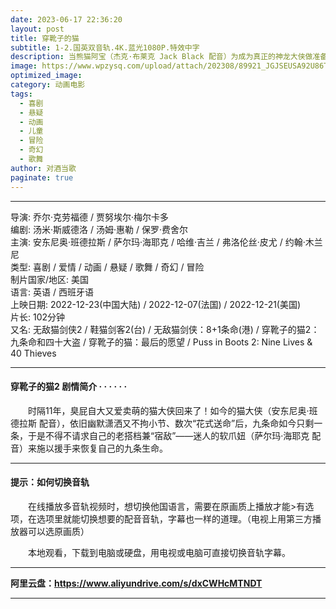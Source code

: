 ```yaml
---
date: 2023-06-17 22:36:20
layout: post
title: 穿靴子的猫
subtitle: 1-2.国英双音轨.4K.蓝光1080P.特效中字
description: 当熊猫阿宝（杰克·布莱克 Jack Black 配音）为成为真正的神龙大侠做准备的时候，他的生父——熊猫李山突然到访。与此同时，拥有神秘力量的反派天煞登场，妄图制服 所有高手，统治武林....
image: https://www.wpzysq.com/upload/attach/202308/89921_JGJSEUSA92U86TA._webp
optimized_image: 
category: 动画电影
tags:
  - 喜剧
  - 悬疑
  - 动画
  - 儿童
  - 冒险
  - 奇幻
  - 歌舞
author: 对酒当歌
paginate: true
---
```


---

导演: 乔尔·克劳福德 / 贾努埃尔·梅尔卡多  
编剧: 汤米·斯威德洛 / 汤姆·惠勒 / 保罗·费舍尔  
主演: 安东尼奥·班德拉斯 / 萨尔玛·海耶克 / 哈维·吉兰 / 弗洛伦丝·皮尤 / 约翰·木兰尼  
类型: 喜剧 / 爱情 / 动画 / 悬疑 / 歌舞 / 奇幻 / 冒险  
制片国家/地区: 美国  
语言: 英语 / 西班牙语  
上映日期: 2022-12-23(中国大陆) / 2022-12-07(法国) / 2022-12-21(美国)  
片长: 102分钟  
又名: 无敌猫剑侠2 / 鞋猫剑客2(台) / 无敌猫剑侠：8+1条命(港) / 穿靴子的猫2：九条命和四十大盗 / 穿靴子的猫：最后的愿望 / Puss in Boots 2: Nine Lives & 40 Thieves  

---

#### 穿靴子的猫2 剧情简介 · · · · · ·

　　时隔11年，臭屁自大又爱卖萌的猫大侠回来了！如今的猫大侠（安东尼奥·班德拉斯 配音），依旧幽默潇洒又不拘小节、数次“花式送命”后，九条命如今只剩一条，于是不得不请求自己的老搭档兼“宿敌”——迷人的软爪妞（萨尔玛·海耶克 配音）来施以援手来恢复自己的九条生命。  

---

#### 提示：如何切换音轨

　　在线播放多音轨视频时，想切换他国语言，需要在原画质上播放才能>有选项，在选项里就能切换想要的配音音轨，字幕也一样的道理。（电视上用第三方播放器可以选原画质）

　　本地观看，下载到电脑或硬盘，用电视或电脑可直接切换音轨字幕。

---

**阿里云盘：<https://www.aliyundrive.com/s/dxCWHcMTNDT>**

---
